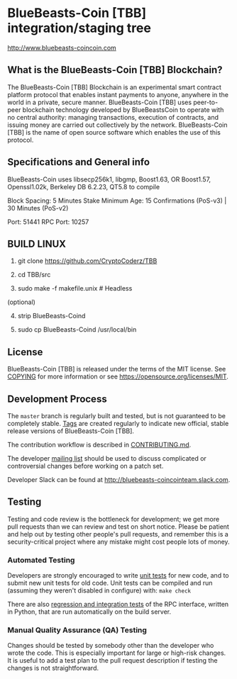 BlueBeasts-Coin [TBB] integration/staging tree
=====================================

http://www.bluebeasts-coincoin.com

What is the BlueBeasts-Coin [TBB] Blockchain?
---------------------------

The BlueBeasts-Coin [TBB] Blockchain is an experimental smart contract platform protocol that enables 
instant payments to anyone, anywhere in the world in a private, secure manner. 
BlueBeasts-Coin [TBB] uses peer-to-peer blockchain technology developed by BlueBeastsCoin to operate
with no central authority: managing transactions, execution of contracts, and 
issuing money are carried out collectively by the network. BlueBeasts-Coin [TBB] is the name of 
open source software which enables the use of this protocol.

Specifications and General info
------------------
BlueBeasts-Coin uses libsecp256k1,
			  libgmp,
			  Boost1.63,
			  OR Boost1.57,  
			  Openssl1.02k,
			  Berkeley DB 6.2.23,
			  QT5.8 to compile


Block Spacing: 5 Minutes
Stake Minimum Age: 15 Confirmations (PoS-v3) | 30 Minutes (PoS-v2)

Port: 51441
RPC Port: 10257


BUILD LINUX
-----------
1) git clone https://github.com/CryptoCoderz/TBB

2) cd TBB/src

3) sudo make -f makefile.unix            # Headless

(optional)

4) strip BlueBeasts-Coind

5) sudo cp BlueBeasts-Coind /usr/local/bin

License
-------

BlueBeasts-Coin [TBB] is released under the terms of the MIT license. See [COPYING](COPYING) for more
information or see https://opensource.org/licenses/MIT.

Development Process
-------------------

The `master` branch is regularly built and tested, but is not guaranteed to be
completely stable. [Tags](https://github.com/CryptoCoderz/TBB/tags) are created
regularly to indicate new official, stable release versions of BlueBeasts-Coin [TBB].

The contribution workflow is described in [CONTRIBUTING.md](CONTRIBUTING.md).

The developer [mailing list](https://lists.linuxfoundation.org/mailman/listinfo/bitcoin-dev)
should be used to discuss complicated or controversial changes before working
on a patch set.

Developer Slack can be found at http://bluebeasts-coincointeam.slack.com.

Testing
-------

Testing and code review is the bottleneck for development; we get more pull
requests than we can review and test on short notice. Please be patient and help out by testing
other people's pull requests, and remember this is a security-critical project where any mistake might cost people
lots of money.

### Automated Testing

Developers are strongly encouraged to write [unit tests](/doc/unit-tests.md) for new code, and to
submit new unit tests for old code. Unit tests can be compiled and run
(assuming they weren't disabled in configure) with: `make check`

There are also [regression and integration tests](/qa) of the RPC interface, written
in Python, that are run automatically on the build server.

### Manual Quality Assurance (QA) Testing

Changes should be tested by somebody other than the developer who wrote the
code. This is especially important for large or high-risk changes. It is useful
to add a test plan to the pull request description if testing the changes is
not straightforward.
